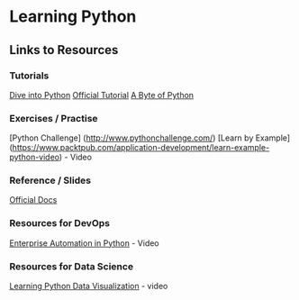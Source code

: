 # Learning Python

## Links to Resources

### Tutorials

[Dive into Python](http://www.diveintopython3.net)
[Official Tutorial](https://docs.python.org/3/tutorial/index.html)
[A Byte of Python](https://python.swaroopch.com)

### Exercises / Practise

[Python Challenge] (http://www.pythonchallenge.com/)
[Learn by Example] (https://www.packtpub.com/application-development/learn-example-python-video) - Video

### Reference / Slides

[Official Docs](https://docs.python.org/release/3.6.5/)


### Resources for DevOps

[Enterprise Automation in Python](https://www.packtpub.com/networking-and-servers/enterprise-automation-python-video) - Video

### Resources for Data Science
[Learning Python Data Visualization](https://www.packtpub.com/big-data-and-business-intelligence/learning-python-data-visualization-video-0) - video
